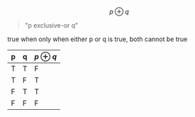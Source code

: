 $$p \oplus q$$
>"p exclusive-or q"

true when only when either p or q is true, both cannot be true 

| p | q | $p \oplus q$ | 
| --- | --- | --- | 
| T | T | F | 
| T | F| T | 
| F | T | T | 
| F | F | F |
